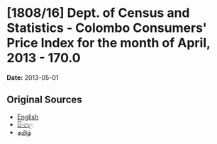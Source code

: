 # [1808/16] Dept. of Census and Statistics - Colombo Consumers' Price Index for the month of April, 2013 - 170.0

**Date:** 2013-05-01

## Original Sources

- [English](https://documents.gov.lk/view/extra-gazettes/2013/5/1808-16_E.pdf)
- [සිංහල](https://documents.gov.lk/view/extra-gazettes/2013/5/1808-16_S.pdf)
- [தமிழ்](https://documents.gov.lk/view/extra-gazettes/2013/5/1808-16_T.pdf)
